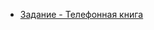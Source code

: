 - [Задание - Телефонная книга](https://github.com/goitacademy/react-homework/blob/master/homework-02/phonebook)

